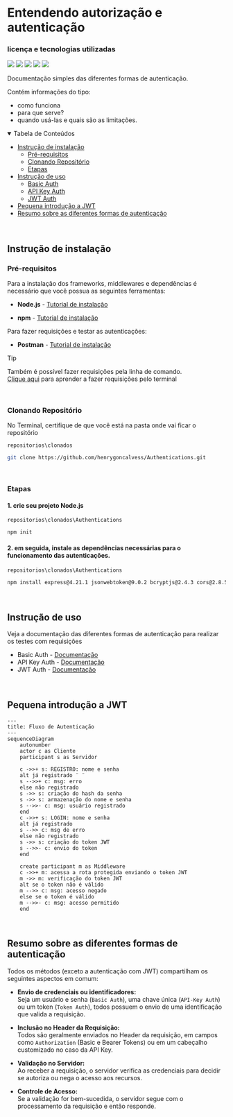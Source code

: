 # Entendendo autorização e autenticação

### licença e tecnologias utilizadas

<img src="https://img.shields.io/github/license/henrygoncalvess/Authentications?style=for-the-badge&labelColor=gray&color=97ca00"> <a href="https://expressjs.com/pt-br/"><img src="https://img.shields.io/badge/express-4.21.1-000000?style=for-the-badge&logo=express&logoColor=black&labelColor=gray"></a> <a href="https://jwt.io/"><img src="https://img.shields.io/badge/jwt-9.0.2-FD3456?style=for-the-badge&logo=jsonwebtokens&logoColor=black&labelColor=white"></a> <a href="https://github.com/henrygoncalvess"><img src="https://img.shields.io/badge/bcrypt-2.4.3-003A70?style=for-the-badge&logo=letsencrypt&logoColor=darkblue&labelColor=gray"></a> <a href="https://www.npmjs.com/package/cors"><img src="https://img.shields.io/badge/cors-2.8.5-royalblue?style=for-the-badge&logo=cors&logoColor=black&labelColor=gray"></a>

Documentação simples das diferentes formas de autenticação.

Contém informações do tipo:
- como funciona
- para que serve?
- quando usá-las e quais são as limitações.
  
<details open="open">
<summary>Tabela de Conteúdos</summary>
  
- [Instrução de instalação](#instrução-de-instalação)
  - [Pré-requisitos](#pré-requisitos)
  - [Clonando Repositório](#clonando-repositório)
  - [Etapas](#etapas)
- [Instrução de uso](#instrução-de-uso)
  - [Basic Auth](basic_auth/basic_auth.md)
  - [API Key Auth](api-key_auth/api-key_auth.md)
  - [JWT Auth](jwt_auth/jwt_auth.md)
- [Pequena introdução a JWT](#intro)
- [Resumo sobre as diferentes formas de autenticação](#resumo)
  
</details>

<br>

## Instrução de instalação

### Pré-requisitos
Para a instalação dos frameworks, middlewares e dependências é necessário que você possua as seguintes ferramentas:

- **Node.js** - [Tutorial de instalação](https://nodejs.org/pt)

- **npm** - [Tutorial de instalação](https://docs.npmjs.com/downloading-and-installing-node-js-and-npm)

Para fazer requisições e testar as autenticações:
- **Postman** - [Tutorial de instalação](https://www.postman.com/downloads/)

> [!tip]
> Também é possível fazer requisições pela linha de comando.  
[Clique aqui](https://www.campuscode.com.br/conteudos/comandos-curl-para-testar-requisicoes-api) para aprender a fazer requisições pelo terminal

<br>

### Clonando Repositório
No Terminal, certifique de que você está na pasta onde vai ficar o repositório

```repositorios\clonados```
``` bash
git clone https://github.com/henrygoncalvess/Authentications.git
```

<br>

### Etapas

#### 1. crie seu projeto Node.js

`repositorios\clonados\Authentications`
``` bash
npm init
```

#### 2. em seguida, instale as dependências necessárias para o funcionamento das autenticações.

`repositorios\clonados\Authentications`
``` bash
npm install express@4.21.1 jsonwebtoken@9.0.2 bcryptjs@2.4.3 cors@2.8.5
```

<br>

## Instrução de uso

Veja a documentação das diferentes formas de autenticação para realizar os testes com requisições

- Basic Auth - [Documentação](basic_auth/basic_auth.md)
- API Key Auth - [Documentação](api-key_auth/api-key_auth.md)
- JWT Auth - [Documentação](jwt_auth/jwt_auth.md)

<br>

## <a name="intro">Pequena introdução a JWT</a>

``` mermaid
---
title: Fluxo de Autenticação
---
sequenceDiagram
    autonumber
    actor c as Cliente
    participant s as Servidor

    c ->>+ s: REGISTRO: nome e senha
    alt já registrado ¨ ¨
    s -->>+ c: msg: erro
    else não registrado
    s ->> s: criação do hash da senha
    s ->> s: armazenação do nome e senha
    s -->>- c: msg: usuário registrado
    end
    c ->>+ s: LOGIN: nome e senha
    alt já registrado
    s -->> c: msg de erro
    else não registrado
    s ->> s: criação do token JWT
    s -->>- c: envio do token
    end

    create participant m as Middleware
    c ->>+ m: acessa a rota protegida enviando o token JWT
    m ->> m: verificação do token JWT
    alt se o token não é válido
    m -->> c: msg: acesso negado
    else se o token é válido
    m -->>- c: msg: acesso permitido
    end
```

<br>

## <a name="resumo">Resumo sobre as diferentes formas de autenticação</a>

Todos os métodos (exceto a autenticação com JWT) compartilham os seguintes aspectos em comum:

- **Envio de credenciais ou identificadores:**  
Seja um usuário e senha (`Basic Auth`), uma chave única (`API-Key Auth`) ou um token (`Token Auth`),
todos possuem o envio de uma identificação que valida a requisição.

- **Inclusão no Header da Requisição:**  
Todos são geralmente enviados no Header da requisição, em campos como `Authorization` (Basic e Bearer Tokens)
ou em um cabeçalho customizado no caso da API Key.

- **Validação no Servidor:**  
Ao receber a requisição, o servidor verifica as credenciais para decidir se autoriza ou nega o acesso aos recursos.

- **Controle de Acesso:**  
Se a validação for bem-sucedida, o servidor segue com o processamento da requisição e então responde.
